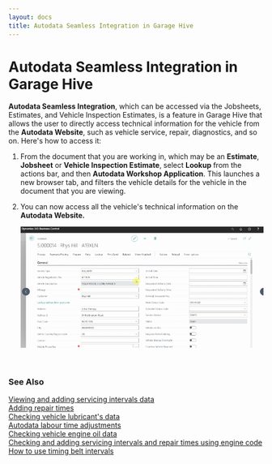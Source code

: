 ```yaml
---
layout: docs
title: Autodata Seamless Integration in Garage Hive
---
```


# Autodata Seamless Integration in Garage Hive

**Autodata Seamless Integration**, which can be accessed via the Jobsheets, Estimates, and Vehicle Inspection Estimates, is a feature in Garage Hive that allows the user to directly access technical information for the vehicle from the **Autodata Website**, such as vehicle service, repair, diagnostics, and so on. Here's how to access it:

1. From the document that you are working in, which may be an **Estimate**, **Jobsheet** or **Vehicle Inspection Estimate**, select **Lookup** from the actions bar, and then **Autodata Workshop Application**. This launches a new browser tab, and filters the vehicle details for the vehicle in the document that you are viewing.
2. You can now access all the vehicle's technical information on the **Autodata Website.**

   ![](media/garagehive-autodata-seamless-integration1.gif)


<br>

### **See Also**

[Viewing and adding servicing intervals data](garagehive-autodata-viewing-and-adding-servicing-intervals.html) \
[Adding repair times](garagehive-autodata-adding-repair-times.html) \
[Checking vehicle lubricant's data](garagehive-autodata-checking-vehicle-lubricant-data.html) \
[Autodata labour time adjustments](garagehive-autodata-labour-time-adjustment.html) \
[Checking vehicle engine oil data](garagehive-autodata-viewing-vehicle-engine-oil-data.html) \
[Checking and adding servicing intervals and repair times using engine code](garagehive-autodata-checking-servicing-intervals-and-adding-repair-times-using-engine-code.html) \
[How to use timing belt intervals](garagehive-timing-belt-intervals-how-to-use-timing-belt-intervals.html)

